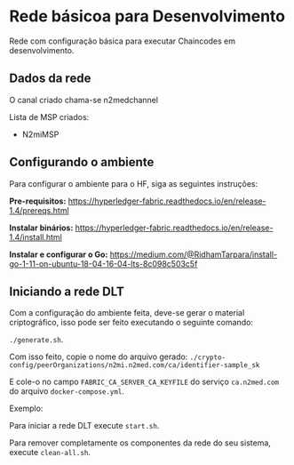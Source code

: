 
# Rede básicoa para Desenvolvimento
Rede com configuração básica para executar Chaincodes em desenvolvimento.

## Dados da rede
O canal criado chama-se n2medchannel

Lista de MSP criados:

- N2miMSP

## Configurando o ambiente
Para configurar o ambiente para o HF, siga as seguintes instruções:

**Pre-requisitos:**
https://hyperledger-fabric.readthedocs.io/en/release-1.4/prereqs.html

**Instalar binários:**
https://hyperledger-fabric.readthedocs.io/en/release-1.4/install.html

**Instalar e configurar o Go:**
https://medium.com/@RidhamTarpara/install-go-1-11-on-ubuntu-18-04-16-04-lts-8c098c503c5f

## Iniciando a rede DLT
Com a configuração do ambiente feita, deve-se gerar o material criptográfico, isso pode ser feito executando o seguinte comando:

``./generate.sh``.

Com isso feito, copie o nome do arquivo gerado:
 ``./crypto-config/peerOrganizations/n2mi.n2med.com/ca/identifier-sample_sk`` 

E cole-o no campo ``FABRIC_CA_SERVER_CA_KEYFILE`` do serviço ``ca.n2med.com`` do arquivo ``docker-compose.yml``. 

Exemplo:

Para iniciar a rede DLT execute ``start.sh``.

Para remover completamente os componentes da rede do seu sistema, execute ``clean-all.sh``.